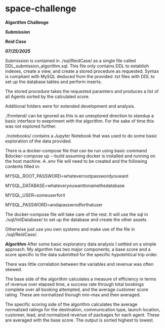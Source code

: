 # space-challenge

**Algorithm Challenge**

***Submission***

***Reid Case***

***07/25/2025***

Submission is contained in ./sql/ReidCase/ as a single file called DDL_submission_algorithm.sql. This file only contains DDL to establish indexes, create a view, and create a stored procedure as requested. Syntax is compliant with MySQL deduced from the provided .txt files with DDL to set up the database tables and perform inserts. 

The stored procedure takes the requested paramters and produces a list of all Agents sorted by the calculated score. 

Additional folders were for extended development and analysis. 

./frontend/ can be ignored as this is an unexplored direction to standup a basic interface to exepriment with the algorithm. For the sake of time this was not explored further.

./notebooks/ contains a Jupyter Notebook that was used to do some basic exploration of the data provided.

There is a docker-compose file that can be run using basic command $docker-compose up --build assuming docker is installed and running on the host machine. A .env file will need to be created and the following contents filled in:

MYSQL_ROOT_PASSWORD=whateverrootpasswordyouwant

MYSQL_DATABASE=whateveryouwanttonamethedatabase

MYSQL_USER=someuserforit

MYSQL_PASSWORD=andapasswrodforthatuser

The docker-compose file will take care of the rest. It will use the sql in ./sql/InitDatabase/ to set up the database and create the other assets. 

Otherwise just use you own systems and make use of the file in ./sql/ReidCase/.

***Algorithm***
After some basic exploratory data analysis I settled on a simple approach. My algorthm has two major components; a base score and a score specific to the data submitted for the specific hypotehtical trip order.

There was little correlation between the variables and revenue was often skewed. 

The base side of the algorithm calculates a measure of efficiency in terms of revenue over elapsed time, a success rate through total bookings complete over all booking attempted, and the average customer score rating. These are normalized thorugh min-max and then averaged. 

The specific scoring side of the algorithm calculates the average normalized ratings for the destination, communication type, launch location, customer, lead, and normalized revenue of packages for each agent. These are averaged with the base score. The output is sorted highest to lowest. 
